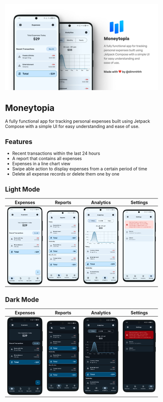 <img src="art/banner.png" alt="GtiHub Preview Card">

# Moneytopia
A fully functional app for tracking personal expenses built using Jetpack Compose with a simple UI for easy understanding and ease of use.

## Features
- Recent transactions within the last 24 hours
- A report that contains all expenses
- Expenses in a line chart view
- Swipe able action to display expenses from a certain period of time
- Delete all expense records or delete them one by one

## Light Mode
| Expenses                             | Reports                             | Analytics                             | Settings                             |
|--------------------------------------|-------------------------------------|---------------------------------------|--------------------------------------|
| <img src="art/1-light-expenses.png"> | <img src="art/2-light-reports.png"> | <img src="art/3-light-analytics.png"> | <img src="art/4-light-settings.png"> |

## Dark Mode
| Expenses                            | Reports                            | Analytics                            | Settings                            |
|-------------------------------------|------------------------------------|--------------------------------------|-------------------------------------|
| <img src="art/1-dark-expenses.png"> | <img src="art/2-dark-reports.png"> | <img src="art/3-dark-analytics.png"> | <img src="art/4-dark-settings.png"> |